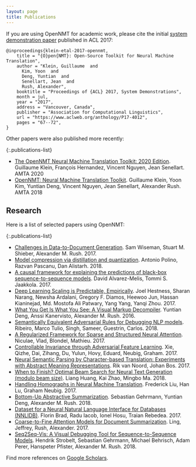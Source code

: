 ```yaml
---
layout: page
title: Publications
---
```


If you are using OpenNMT for academic work, please cite the initial [system demonstration paper](https://www.aclweb.org/anthology/P17-4012) published in ACL 2017:

```
@inproceedings{klein-etal-2017-opennmt,
    title = "{O}pen{NMT}: Open-Source Toolkit for Neural Machine Translation",
    author = "Klein, Guillaume  and
      Kim, Yoon  and
      Deng, Yuntian  and
      Senellart, Jean  and
      Rush, Alexander",
    booktitle = "Proceedings of {ACL} 2017, System Demonstrations",
    month = jul,
    year = "2017",
    address = "Vancouver, Canada",
    publisher = "Association for Computational Linguistics",
    url = "https://www.aclweb.org/anthology/P17-4012",
    pages = "67--72",
}
```

Other papers were also published more recently:

{:.publications-list}
* [The OpenNMT Neural Machine Translation Toolkit: 2020 Edition](https://www.aclweb.org/anthology/2020.amta-research.9/). Guillaume Klein, François Hernandez, Vincent Nguyen, Jean Senellart. AMTA 2020
* [OpenNMT: Neural Machine Translation Toolkit](https://www.aclweb.org/anthology/W18-1817). Guillaume Klein, Yoon Kim, Yuntian Deng, Vincent Nguyen, Jean Senellart, Alexander Rush. AMTA 2018

## Research

Here is a list of selected papers using OpenNMT:

{:.publications-list}
* [Challenges in Data-to-Document Generation](http://arxiv.org/abs/1707.08052). Sam Wiseman, Stuart M. Shieber, Alexander M. Rush. 2017.
* [Model compression via distillation and quantization](http://arxiv.org/abs/1802.05668). Antonio Polino, Razvan Pascanu, Dan Alistarh. 2018.
* [A causal framework for explaining the predictions of black-box sequence-to-sequence models](http://arxiv.org/abs/1707.01943). David Alvarez-Melis, Tommi S. Jaakkola. 2017.
* [Deep Learning Scaling is Predictable, Empirically](http://arxiv.org/abs/1712.00409). Joel Hestness, Sharan Narang, Newsha Ardalani, Gregory F. Diamos, Heewoo Jun, Hassan Kianinejad, Md. Mostofa Ali Patwary, Yang Yang, Yanqi Zhou. 2017.
* [What You Get Is What You See: A Visual Markup Decompiler](http://arxiv.org/abs/1609.04938). Yuntian Deng, Anssi Kanervisto, Alexander M. Rush. 2016.
* [Semantically Equivalent Adversarial Rules for Debugging NLP models](https://www.aclweb.org/anthology/P18-1079). Ribeiro, Marco Tulio, Singh, Sameer, Guestrin, Carlos. 2018.
* [A Regularized Framework for Sparse and Structured Neural Attention](http://papers.nips.cc/paper/6926-a-regularized-framework-for-sparse-and-structured-neural-attention.pdf). Niculae, Vlad, Blondel, Mathieu. 2017.
* [Controllable Invariance through Adversarial Feature Learning](http://papers.nips.cc/paper/6661-controllable-invariance-through-adversarial-feature-learning.pdf). Xie, Qizhe, Dai, Zihang, Du, Yulun, Hovy, Eduard, Neubig, Graham. 2017.
* [Neural Semantic Parsing by Character-based Translation: Experiments with Abstract Meaning Representations](http://arxiv.org/abs/1705.09980). Rik van Noord, Johan Bos. 2017.
* [When to Finish? Optimal Beam Search for Neural Text Generation (modulo beam size)](http://arxiv.org/abs/1809.00069). Liang Huang, Kai Zhao, Mingbo Ma. 2018.
* [Handling Homographs in Neural Machine Translation](http://arxiv.org/abs/1708.06510). Frederick Liu, Han Lu, Graham Neubig. 2017.
* [Bottom-Up Abstractive Summarization](http://arxiv.org/abs/1808.10792). Sebastian Gehrmann, Yuntian Deng, Alexander M. Rush. 2018.
* [Dataset for a Neural Natural Language Interface for Databases (NNLIDB)](http://arxiv.org/abs/1707.03172). Florin Brad, Radu Iacob, Ionel Hosu, Traian Rebedea. 2017.
* [Coarse-to-Fine Attention Models for Document Summarization](https://www.aclweb.org/anthology/W17-4505). Ling, Jeffrey, Rush, Alexander. 2017.
* [Seq2Seq-Vis: A Visual Debugging Tool for Sequence-to-Sequence Models](http://arxiv.org/abs/1804.09299). Hendrik Strobelt, Sebastian Gehrmann, Michael Behrisch, Adam Perer, Hanspeter Pfister, Alexander M. Rush. 2018.

Find more references on [Google Scholars](https://scholar.google.fr/scholar?cites=6651054115351140376).
